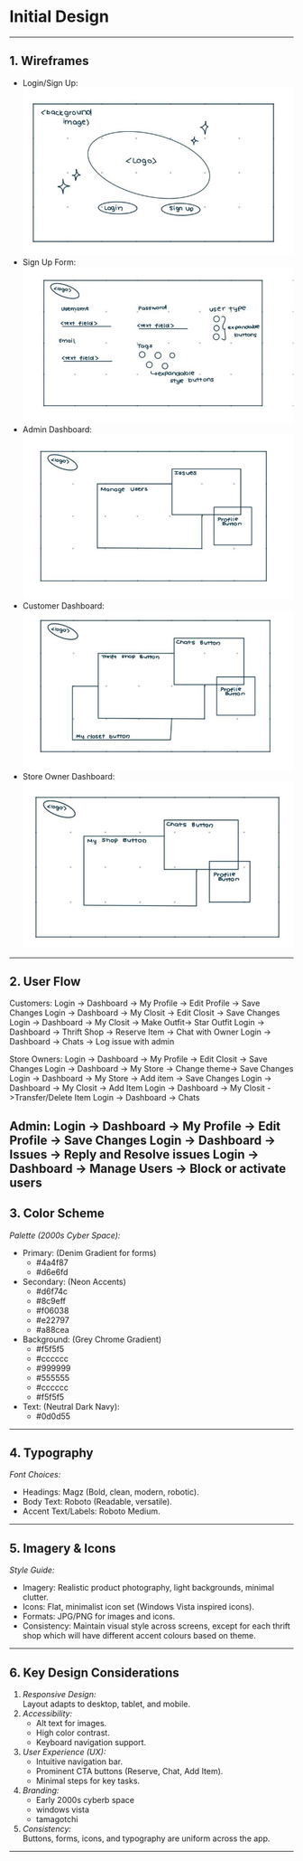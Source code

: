# Initial Design 

---

## 1. Wireframes
- Login/Sign Up:
![Login and Sign Up Wireframe](/images/lisu-wf.jpg)
- Sign Up Form:
![Sign Up Form Wireframe](/images/signup-wf.jpg)
- Admin Dashboard:
![Admin Dashboard Wireframe](/images/admindb-wf.jpg)
- Customer Dashboard:
![Customer Dashboard Wireframe](/images/custdb-wf.jpg)
- Store Owner Dashboard:
![Store Owner Dashboard Wireframe](/images/sodb-wf.jpg)

---

## 2. User Flow
Customers:
Login -> Dashboard -> My Profile -> Edit Profile -> Save Changes
Login -> Dashboard -> My Closit -> Edit Closit -> Save Changes
Login -> Dashboard -> My Closit -> Make Outfit-> Star Outfit
Login -> Dashboard -> Thrift Shop -> Reserve Item -> Chat with Owner
Login -> Dashboard -> Chats -> Log issue with admin

Store Owners:
Login -> Dashboard -> My Profile -> Edit Closit -> Save Changes
Login -> Dashboard -> My Store -> Change theme-> Save Changes
Login -> Dashboard -> My Store -> Add item -> Save Changes
Login -> Dashboard -> My Closit -> Add Item 
Login -> Dashboard -> My Closit ->Transfer/Delete Item
Login -> Dashboard -> Chats

Admin:
Login -> Dashboard -> My Profile -> Edit Profile -> Save Changes
Login -> Dashboard -> Issues -> Reply and Resolve issues
Login -> Dashboard -> Manage Users -> Block or activate users
---

## 3. Color Scheme
*Palette (2000s Cyber Space):*
- Primary: (Denim Gradient for forms)
    - #4a4f87
    - #d6e6fd
- Secondary: (Neon Accents)
    - #d6f74c
    - #8c9eff
    - #f06038
    - #e22797
    - #a88cea
- Background: (Grey Chrome Gradient)
    - #f5f5f5 
    - #cccccc 
    - #999999  
    - #555555
    - #cccccc 
    - #f5f5f5 
- Text: (Neutral Dark Navy):
    - #0d0d55
---

## 4. Typography
*Font Choices:*
- Headings: Magz (Bold, clean, modern, robotic).  
- Body Text: Roboto (Readable, versatile).  
- Accent Text/Labels: Roboto Medium.  

---

## 5. Imagery & Icons
*Style Guide:*
- Imagery: Realistic product photography, light backgrounds, minimal clutter.  
- Icons: Flat, minimalist icon set (Windows Vista inspired icons).  
- Formats: JPG/PNG for images and icons.  
- Consistency: Maintain visual style across screens, except for each thrift shop which will have different accent colours based on theme.  

---

## 6. Key Design Considerations
1. *Responsive Design:*  
   Layout adapts to desktop, tablet, and mobile.  
2. *Accessibility:*  
   - Alt text for images.  
   - High color contrast.  
   - Keyboard navigation support.  
3. *User Experience (UX):*  
   - Intuitive navigation bar.  
   - Prominent CTA buttons (Reserve, Chat, Add Item).  
   - Minimal steps for key tasks.  
4. *Branding:*  
   - Early 2000s cyberb space
   - windows vista 
   - tamagotchi 
5. *Consistency:*  
   Buttons, forms, icons, and typography are uniform across the app.  

---
